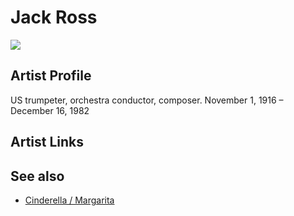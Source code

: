 # Jack Ross

![](../../asssets/artists/Jack_Ross.png)

## Artist Profile

US trumpeter, orchestra conductor, composer.
November 1, 1916 – December 16, 1982

## Artist Links



## See also

- [Cinderella / Margarita](Jack_Ross-Cinderella_-_Margarita.md)
